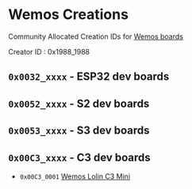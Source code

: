 # Wemos Creations

Community Allocated Creation IDs for [Wemos boards](https://docs.wemos.cc/en/latest/index.html)

Creator ID : 0x1988_1988

## `0x0032_xxxx` - ESP32 dev boards

## `0x0052_xxxx` - S2 dev boards

## `0x0053_xxxx` - S3 dev boards

## `0x00C3_xxxx` - C3 dev boards
*  `0x00C3_0001` [Wemos Lolin C3 Mini](https://docs.wemos.cc/en/latest/c3/c3_mini.html)
